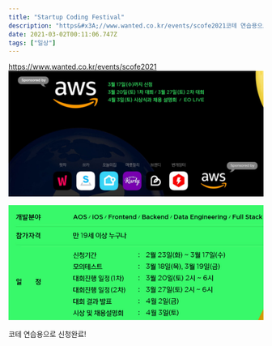 ```yaml
---
title: "Startup Coding Festival"
description: "https&#x3A;//www.wanted.co.kr/events/scofe2021코테 연습용으로 신청완료!"
date: 2021-03-02T00:11:06.747Z
tags: ["일상"]
---
```

https://www.wanted.co.kr/events/scofe2021
![](../images/aae0ee51-347d-43f0-9241-f415786ecac1-image.png)

![](../images/46c3ad9e-3d01-436c-87e5-bde2da447663-image.png)

코테 연습용으로 신청완료!
